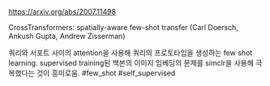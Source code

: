 https://arxiv.org/abs/2007.11498

CrossTransformers: spatially-aware few-shot transfer (Carl Doersch, Ankush Gupta, Andrew Zisserman)

쿼리와 서포트 사이의 attention을 사용해 쿼리의 프로토타입을 생성하는 few shot learning. supervised training된 백본의 이미지 임베딩의 문제를 simclr을 사용해 극복했다는 것이 흥미로움. #few_shot #self_supervised
